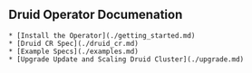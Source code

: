 ## Druid Operator Documenation  
    * [Install the Operator](./getting_started.md)
    * [Druid CR Spec](./druid_cr.md)
    * [Example Specs](./examples.md)
    * [Upgrade Update and Scaling Druid Cluster](./upgrade.md)
